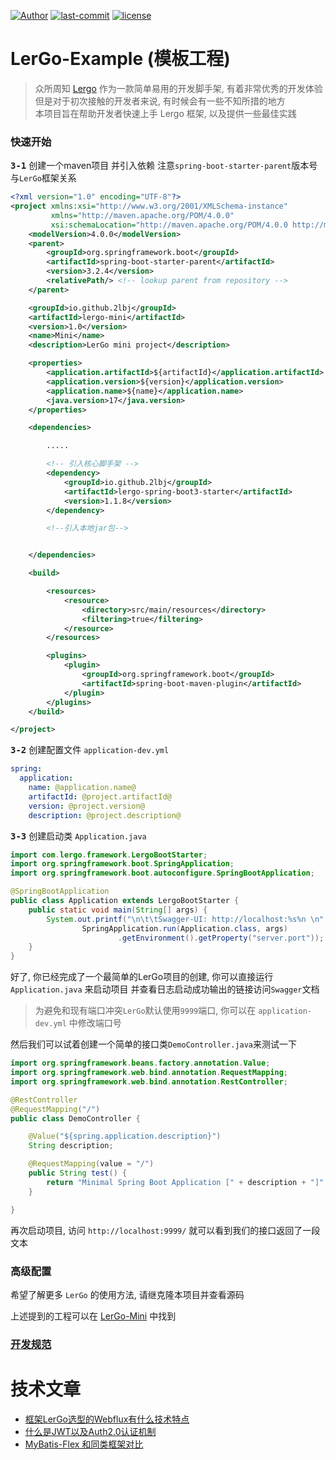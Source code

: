 [![Author](https://img.shields.io/badge/Author-hexLi-666699)](https://2lbj.github.io/)
[![last-commit](https://img.shields.io/github/last-commit/2lbj/lergo-spring-boot-starter)](https://github.com/2lbj/lergo-spring-boot-starter)
[![license](https://img.shields.io/badge/license-Apache%202.0-lime)](./LICENSE)

# LerGo-Example (模板工程)

> 众所周知 [Lergo](https://github.com/2lbj/lergo-spring-boot-starter) 作为一款简单易用的开发脚手架,
> 有着非常优秀的开发体验  
> 但是对于初次接触的开发者来说, 有时候会有一些不知所措的地方  
> 本项目旨在帮助开发者快速上手 Lergo 框架, 以及提供一些最佳实践

### 快速开始

<kbd>**3-1**</kbd> 创建一个maven项目 并引入依赖 注意`spring-boot-starter-parent`版本号与`LerGo`框架关系

```xml
<?xml version="1.0" encoding="UTF-8"?>
<project xmlns:xsi="http://www.w3.org/2001/XMLSchema-instance"
         xmlns="http://maven.apache.org/POM/4.0.0"
         xsi:schemaLocation="http://maven.apache.org/POM/4.0.0 http://maven.apache.org/xsd/maven-4.0.0.xsd">
    <modelVersion>4.0.0</modelVersion>
    <parent>
        <groupId>org.springframework.boot</groupId>
        <artifactId>spring-boot-starter-parent</artifactId>
        <version>3.2.4</version>
        <relativePath/> <!-- lookup parent from repository -->
    </parent>

    <groupId>io.github.2lbj</groupId>
    <artifactId>lergo-mini</artifactId>
    <version>1.0</version>
    <name>Mini</name>
    <description>LerGo mini project</description>

    <properties>
        <application.artifactId>${artifactId}</application.artifactId>
        <application.version>${version}</application.version>
        <application.name>${name}</application.name>
        <java.version>17</java.version>
    </properties>

    <dependencies>

        .....

        <!-- 引入核心脚手架 -->
        <dependency>
            <groupId>io.github.2lbj</groupId>
            <artifactId>lergo-spring-boot3-starter</artifactId>
            <version>1.1.8</version>
        </dependency>

        <!--引入本地jar包-->


    </dependencies>

    <build>

        <resources>
            <resource>
                <directory>src/main/resources</directory>
                <filtering>true</filtering>
            </resource>
        </resources>

        <plugins>
            <plugin>
                <groupId>org.springframework.boot</groupId>
                <artifactId>spring-boot-maven-plugin</artifactId>
            </plugin>
        </plugins>
    </build>

</project>

```

<kbd>**3-2**</kbd> 创建配置文件 `application-dev.yml`

```yaml
spring:
  application:
    name: @application.name@
    artifactId: @project.artifactId@
    version: @project.version@
    description: @project.description@

```

<kbd>**3-3**</kbd> 创建启动类 `Application.java`

```java
import com.lergo.framework.LergoBootStarter;
import org.springframework.boot.SpringApplication;
import org.springframework.boot.autoconfigure.SpringBootApplication;

@SpringBootApplication
public class Application extends LergoBootStarter {
    public static void main(String[] args) {
        System.out.printf("\n\t\tSwagger-UI: http://localhost:%s%n \n",
                SpringApplication.run(Application.class, args)
                        .getEnvironment().getProperty("server.port"));
    }
}
```

好了, 你已经完成了一个最简单的LerGo项目的创建, 你可以直接运行 `Application.java` 来启动项目
并查看日志启动成功输出的链接访问`Swagger`文档
> 为避免和现有端口冲突`LerGo`默认使用`9999`端口, 你可以在 `application-dev.yml` 中修改端口号

然后我们可以试着创建一个简单的接口类`DemoController.java`来测试一下

```java
import org.springframework.beans.factory.annotation.Value;
import org.springframework.web.bind.annotation.RequestMapping;
import org.springframework.web.bind.annotation.RestController;

@RestController
@RequestMapping("/")
public class DemoController {

    @Value("${spring.application.description}")
    String description;

    @RequestMapping(value = "/")
    public String test() {
        return "Minimal Spring Boot Application [" + description + "]";
    }

}
```

再次启动项目, 访问 `http://localhost:9999/` 就可以看到我们的接口返回了一段文本

### 高级配置

希望了解更多 `LerGo` 的使用方法, 请继克隆本项目并查看源码

上述提到的工程可以在 [LerGo-Mini](docs/LerGo-Mini) 中找到

### [开发规范](RULES.md)

# 技术文章

* [框架LerGo选型的Webflux有什么技术特点](/docs/WebFlux/index.md)
* [什么是JWT以及Auth2.0认证机制](/docs/JWT_Auth2.0/index.md)
* [MyBatis-Flex 和同类框架对比](https://mybatis-flex.com/zh/intro/comparison.html)
